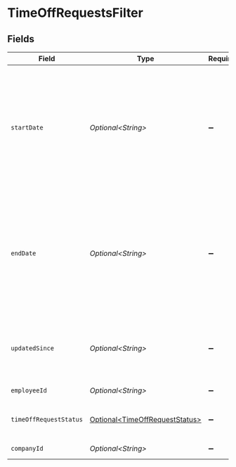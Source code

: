 # TimeOffRequestsFilter


## Fields

| Field                                                                                                                                    | Type                                                                                                                                     | Required                                                                                                                                 | Description                                                                                                                              | Example                                                                                                                                  |
| ---------------------------------------------------------------------------------------------------------------------------------------- | ---------------------------------------------------------------------------------------------------------------------------------------- | ---------------------------------------------------------------------------------------------------------------------------------------- | ---------------------------------------------------------------------------------------------------------------------------------------- | ---------------------------------------------------------------------------------------------------------------------------------------- |
| `startDate`                                                                                                                              | *Optional\<String>*                                                                                                                      | :heavy_minus_sign:                                                                                                                       | Start date of the date range to filter time off requests. When used with end_date, filters for requests within the specified date range. | 2022-04-08                                                                                                                               |
| `endDate`                                                                                                                                | *Optional\<String>*                                                                                                                      | :heavy_minus_sign:                                                                                                                       | End date of the date range to filter time off requests. When used with start_date, filters for requests within the specified date range. | 2022-04-21                                                                                                                               |
| `updatedSince`                                                                                                                           | *Optional\<String>*                                                                                                                      | :heavy_minus_sign:                                                                                                                       | Minimum date the time off request was last created or modified                                                                           | 2020-09-30T07:43:32.000Z                                                                                                                 |
| `employeeId`                                                                                                                             | *Optional\<String>*                                                                                                                      | :heavy_minus_sign:                                                                                                                       | Employee ID                                                                                                                              | 1234                                                                                                                                     |
| `timeOffRequestStatus`                                                                                                                   | [Optional\<TimeOffRequestStatus>](../../models/components/TimeOffRequestStatus.md)                                                       | :heavy_minus_sign:                                                                                                                       | Time off request status to filter on                                                                                                     | requested                                                                                                                                |
| `companyId`                                                                                                                              | *Optional\<String>*                                                                                                                      | :heavy_minus_sign:                                                                                                                       | Company ID                                                                                                                               | 1234                                                                                                                                     |